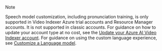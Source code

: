 > [!Note]
> Speech model customization, including pronunciation training, is only supported in Video Indexer Azure trial accounts and Resource Manager accounts. It is not supported in classic accounts. For guidance on how to update your account type at no cost, see the [Update your Azure AI Video Indexer account](../update-your-azure-video-indexer-account-and-migrate-assets.md). For guidance on using the custom language experience, see [Customize a Language model](../customize-language-model-overview.md).
